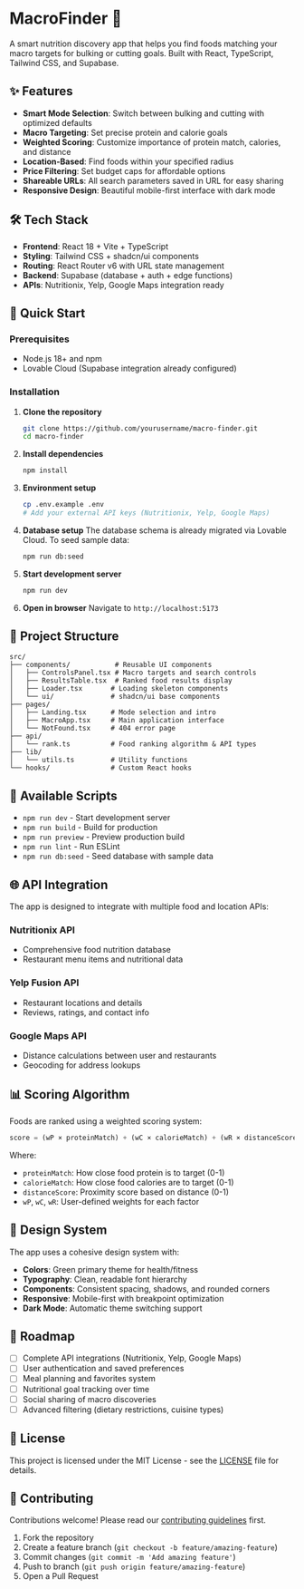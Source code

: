 # MacroFinder 🥗

A smart nutrition discovery app that helps you find foods matching your macro targets for bulking or cutting goals. Built with React, TypeScript, Tailwind CSS, and Supabase.

## ✨ Features

- **Smart Mode Selection**: Switch between bulking and cutting with optimized defaults
- **Macro Targeting**: Set precise protein and calorie goals  
- **Weighted Scoring**: Customize importance of protein match, calories, and distance
- **Location-Based**: Find foods within your specified radius
- **Price Filtering**: Set budget caps for affordable options
- **Shareable URLs**: All search parameters saved in URL for easy sharing
- **Responsive Design**: Beautiful mobile-first interface with dark mode

## 🛠 Tech Stack

- **Frontend**: React 18 + Vite + TypeScript
- **Styling**: Tailwind CSS + shadcn/ui components  
- **Routing**: React Router v6 with URL state management
- **Backend**: Supabase (database + auth + edge functions)
- **APIs**: Nutritionix, Yelp, Google Maps integration ready

## 🚀 Quick Start

### Prerequisites
- Node.js 18+ and npm
- Lovable Cloud (Supabase integration already configured)

### Installation

1. **Clone the repository**
   ```bash
   git clone https://github.com/yourusername/macro-finder.git
   cd macro-finder
   ```

2. **Install dependencies**
   ```bash
   npm install
   ```

3. **Environment setup**
   ```bash
   cp .env.example .env
   # Add your external API keys (Nutritionix, Yelp, Google Maps)
   ```

4. **Database setup**
   The database schema is already migrated via Lovable Cloud. To seed sample data:
   ```bash
   npm run db:seed
   ```

5. **Start development server**
   ```bash
   npm run dev
   ```

6. **Open in browser**
   Navigate to `http://localhost:5173`

## 📁 Project Structure

```
src/
├── components/           # Reusable UI components
│   ├── ControlsPanel.tsx # Macro targets and search controls
│   ├── ResultsTable.tsx  # Ranked food results display
│   ├── Loader.tsx       # Loading skeleton components
│   └── ui/              # shadcn/ui base components
├── pages/
│   ├── Landing.tsx      # Mode selection and intro
│   ├── MacroApp.tsx     # Main application interface
│   └── NotFound.tsx     # 404 error page
├── api/
│   └── rank.ts          # Food ranking algorithm & API types
├── lib/
│   └── utils.ts         # Utility functions
└── hooks/               # Custom React hooks
```

## 🔧 Available Scripts

- `npm run dev` - Start development server
- `npm run build` - Build for production  
- `npm run preview` - Preview production build
- `npm run lint` - Run ESLint
- `npm run db:seed` - Seed database with sample data

## 🌐 API Integration

The app is designed to integrate with multiple food and location APIs:

### Nutritionix API
- Comprehensive food nutrition database
- Restaurant menu items and nutritional data

### Yelp Fusion API  
- Restaurant locations and details
- Reviews, ratings, and contact info

### Google Maps API
- Distance calculations between user and restaurants
- Geocoding for address lookups

## 📊 Scoring Algorithm

Foods are ranked using a weighted scoring system:

```typescript
score = (wP × proteinMatch) + (wC × calorieMatch) + (wR × distanceScore)
```

Where:
- `proteinMatch`: How close food protein is to target (0-1)
- `calorieMatch`: How close food calories are to target (0-1)  
- `distanceScore`: Proximity score based on distance (0-1)
- `wP`, `wC`, `wR`: User-defined weights for each factor

## 🎨 Design System

The app uses a cohesive design system with:
- **Colors**: Green primary theme for health/fitness
- **Typography**: Clean, readable font hierarchy
- **Components**: Consistent spacing, shadows, and rounded corners
- **Responsive**: Mobile-first with breakpoint optimization
- **Dark Mode**: Automatic theme switching support

## 🚧 Roadmap

- [ ] Complete API integrations (Nutritionix, Yelp, Google Maps)
- [ ] User authentication and saved preferences  
- [ ] Meal planning and favorites system
- [ ] Nutritional goal tracking over time
- [ ] Social sharing of macro discoveries
- [ ] Advanced filtering (dietary restrictions, cuisine types)

## 📄 License

This project is licensed under the MIT License - see the [LICENSE](LICENSE) file for details.

## 🤝 Contributing

Contributions welcome! Please read our [contributing guidelines](CONTRIBUTING.md) first.

1. Fork the repository
2. Create a feature branch (`git checkout -b feature/amazing-feature`)
3. Commit changes (`git commit -m 'Add amazing feature'`)
4. Push to branch (`git push origin feature/amazing-feature`)
5. Open a Pull Request